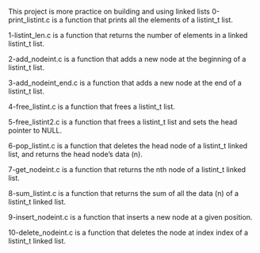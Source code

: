 This project is more practice on building and using linked lists
0-print_listint.c is a function that prints all the elements of a listint_t list.

1-listint_len.c is a function that returns the number of elements in a linked listint_t list.

2-add_nodeint.c is a function that adds a new node at the beginning of a listint_t list.

3-add_nodeint_end.c is a function that adds a new node at the end of a listint_t list.

4-free_listint.c is a function that frees a listint_t list.

5-free_listint2.c is a function that frees a listint_t list and sets the head pointer to NULL.

6-pop_listint.c is a function that deletes the head node of a listint_t linked list, and returns the head node’s data (n).

7-get_nodeint.c is a function that returns the nth node of a listint_t linked list.

8-sum_listint.c is a function that returns the sum of all the data (n) of a listint_t linked list.

9-insert_nodeint.c is a function that inserts a new node at a given position.

10-delete_nodeint.c is a function that deletes the node at index index of a listint_t linked list.